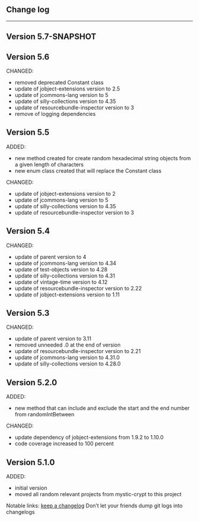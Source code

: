 ## Change log
----------------------

Version 5.7-SNAPSHOT
-------------

Version 5.6
-------------

CHANGED:

- removed deprecated Constant class
- update of jobject-extensions version to 2.5
- update of jcommons-lang version to 5
- update of silly-collections version to 4.35
- update of resourcebundle-inspector version to 3
- remove of logging dependencies

Version 5.5
-------------

ADDED:
 
- new method created for create random hexadecimal string objects from a given length of characters
- new enum class created that will replace the Constant class

CHANGED:

- update of jobject-extensions version to 2
- update of jcommons-lang version to 5
- update of silly-collections version to 4.35
- update of resourcebundle-inspector version to 3

Version 5.4
-------------

CHANGED:

- update of parent version to 4
- update of jcommons-lang version to 4.34
- update of test-objects version to 4.28
- update of silly-collections version to 4.31
- update of vintage-time version to 4.12 
- update of resourcebundle-inspector version to 2.22
- update of jobject-extensions version to 1.11

Version 5.3
-------------

CHANGED:

- update of parent version to 3.11
- removed unneeded .0 at the end of version
- update of resourcebundle-inspector version to 2.21
- update of jcommons-lang version to 4.31.0
- update of silly-collections version to 4.28.0

Version 5.2.0
-------------

ADDED:
 
- new method that can include and exclude the start and the end number from randomIntBetween

CHANGED:

- update dependency of jobject-extensions from 1.9.2 to 1.10.0
- code coverage increased to 100 percent

Version 5.1.0
-------------

ADDED:
 
- initial version
- moved all random relevant projects from mystic-crypt to this project

Notable links:
[keep a changelog](http://keepachangelog.com/en/1.0.0/) Don’t let your friends dump git logs into changelogs